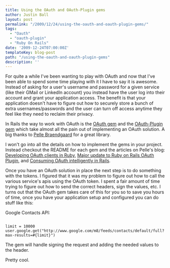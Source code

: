 ```yaml
---
title: Using the OAuth and OAuth-Plugin gems
author: Justin Ball
layout: post
permalink: "/2009/12/24/using-the-oauth-and-oauth-plugin-gems/"
tags:
  - "Oauth"
  - "oauth-plugin"
  - "Ruby On Rails"
date: '2009-12-24T07:00:00Z'
templateKey: blog-post
path: "/using-the-oauth-and-oauth-plugin-gems"
description: ''
---
```


For quite a while I've been wanting to play with OAuth and now that I've been able to spend some time playing with it I have to say it is awesome.  Instead of asking for a user's username and password for a given service (like their GMail or LinkedIn account) you instead have the user log into their account and grant your application access.  The benefit is that your application doesn't have to figure out how to securely store a bunch of extra usernames/passwords and the user can turn off access anytime they feel like they need to reclaim their privacy.

In Rails the way to work with OAuth is the <a href="http://github.com/pelle/oauth">OAuth gem</a> and the <a href="http://github.com/pelle/oauth-plugin">OAuth-Plugin gem</a> which take almost all the pain out of implementing an OAuth solution.  A big thanks to <a href="http://stakeventures.com/">Pelle Braendgaard</a> for a great library.

I won't go into all the details on how to implement the gems in your project.  Instead checkout the README for each gem and the articles on Pelle's blog: <a href="http://stakeventures.com/articles/2008/02/23/developing-oauth-clients-in-ruby">Developing OAuth clients in Ruby</a>, <a href="http://stakeventures.com/articles/2009/07/21/major-update-to-ruby-on-rails-oauth-plugin">Major update to Ruby on Rails OAuth Plugin</a>, and <a href="http://stakeventures.com/articles/2009/07/21/consuming-oauth-intelligently-in-rails">Consuming OAuth intelligently in Rails</a>.

Once you have an OAuth solution in place the next step is to do something with the tokens.  I figured that it was my problem to figure out how to call the various service's apis using the OAuth token.  I spent a fair amount of time trying to figure out how to send the correct headers, sign the values, etc.  I turns out that the OAuth gem takes care of this for you so to save you hours of time, once you have your application setup and configured you can do stuff like this:

Google Contacts API:
<pre><code class="ruby">
limit = 10000
user.google.get("http://www.google.com/m8/feeds/contacts/default/full?max-results=#{limit}")
</pre></code>

The gem will handle signing the request and adding the needed values to the header.


Pretty cool.




